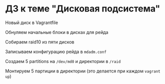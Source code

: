 # ДЗ к теме "Дисковая подсистема"

Новый диск в Vagrantfile

Обнуляем начальные блоки в дисках для рейда

Собираем raid10 из пяти дисков

Записываем конфигурацию рейда в `mdadm.conf`

Создаем 5 partitions на `/dev/md0` и директории в `/raid`

Монтируем 5 партиции в директории (это делается при каждом `vagrant up`)